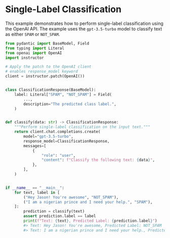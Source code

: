 # Single-Label Classification

This example demonstrates how to perform single-label classification using the OpenAI API. The example uses the `gpt-3.5-turbo` model to classify text as either `SPAM` or `NOT_SPAM`.

```python
from pydantic import BaseModel, Field
from typing import Literal
from openai import OpenAI
import instructor

# Apply the patch to the OpenAI client
# enables response_model keyword
client = instructor.patch(OpenAI())


class ClassificationResponse(BaseModel):
    label: Literal["SPAM", "NOT_SPAM"] = Field(
        ...,
        description="The predicted class label.",
    )


def classify(data: str) -> ClassificationResponse:
    """Perform single-label classification on the input text."""
    return client.chat.completions.create(
        model="gpt-3.5-turbo",
        response_model=ClassificationResponse,
        messages=[
            {
                "role": "user",
                "content": f"Classify the following text: {data}",
            },
        ],
    )


if __name__ == "__main__":
    for text, label in [
        ("Hey Jason! You're awesome", "NOT_SPAM"),
        ("I am a nigerian prince and I need your help.", "SPAM"),
    ]:
        prediction = classify(text)
        assert prediction.label == label
        print(f"Text: {text}, Predicted Label: {prediction.label}")
        #> Text: Hey Jason! You're awesome, Predicted Label: NOT_SPAM
        #> Text: I am a nigerian prince and I need your help., Predicted Label: SPAM
```
